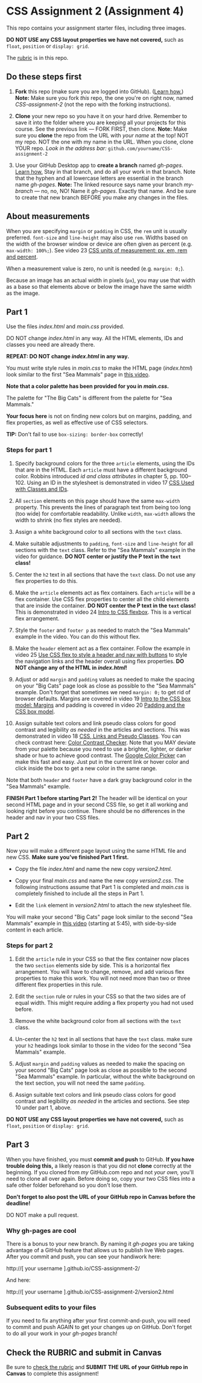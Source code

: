 # CSS Assignment 2 (Assignment 4)

This repo contains your assignment starter files, including three images.

**DO NOT USE any CSS layout properties we have not covered,** such as `float`, `position` or `display: grid`.

The [rubric](rubric.md) is in this repo.

## Do these steps first

1. **Fork** this repo (make sure you are logged into GitHub). ([Learn how.](https://github.com/macloo/github-howto-and-github-desktop/tree/master/forking_and_cloning)) **Note:** Make sure you fork *this* repo, the one you're on right now, named *CSS-assignment-2* (not the repo with the forking instructions).

2. **Clone** your new repo so you have it on your hard drive. Remember to save it into the folder where you are keeping all your projects for this course. See the previous link &mdash; FORK FIRST, then clone. **Note:** Make sure you **clone** the repo from the URL with *your name* at the top! NOT my repo. NOT the one with my name in the URL. When you clone, clone YOUR repo. *Look in the address bar:* `github.com/yourname/CSS-assignment-2`

3. Use your GitHub Desktop app to **create a branch** named *gh-pages*. [Learn how.](https://github.com/macloo/github-howto-and-github-desktop/tree/master/git_branches) Stay in that branch, and do all your work in that branch. Note that the hyphen and all lowercase letters are essential in the branch name *gh-pages*. **Note:** The linked resource says name your branch *my-branch* &mdash; no, no, NO! Name it *gh-pages*. Exactly that name. And be sure to create that new branch BEFORE you make any changes in the files.

## About measurements

When you are specifying `margin` or `padding` in CSS, the `rem` unit is usually preferred. `font-size` and `line-height` may also use `rem`. Widths based on the width of the browser window or device are often given as percent (e.g. `max-width: 100%;`). See video 23 [CSS units of measurement: px, em, rem and percent](https://www.youtube.com/watch?v=ZgkRh3IrLFg).

When a measurement value is zero, no unit is needed (e.g. `margin: 0;`).

Because an image has an actual width in pixels (`px`), you may use that width as a base so that elements above or below the image have the same width as the image.

## Part 1

Use the files *index.html* and *main.css* provided.

DO NOT change *index.html* in any way. All the HTML elements, IDs and classes you need are already there.

**REPEAT: DO NOT change *index.html* in any way.**

You must write style rules in *main.css* to make the HTML page (*index.html*) look similar to the first "Sea Mammals" page in [this video](https://www.youtube.com/watch?v=T3TglQ3BsSc).

**Note that a color palette has been provided for you in *main.css*.**

The palette for "The Big Cats" is different from the palette for "Sea Mammals."

**Your focus here** is not on finding new colors but on margins, padding, and flex properties, as well as effective use of CSS selectors.

**TIP:** Don't fail to use `box-sizing: border-box` correctly!

### Steps for part 1

1. Specify background colors for the three `article` elements, using the IDs that are in the HTML. Each `article` must have a different background color. Robbins introduced *id and class attributes* in chapter 5, pp. 100–102. Using an ID in the stylesheet is demonstrated in video 17 [CSS Used with Classes and IDs](https://www.youtube.com/watch?v=3Z_vzE1RILs).

2. All `section` elements on this page should have the same `max-width` property. This prevents the lines of paragraph text from being too long (too wide) for comfortable readability. Unlike `width`, `max-width` allows the width to shrink (no flex styles are needed).

3. Assign a white background color to all sections with the `text` class.

4. Make suitable adjustments to `padding`, `font-size` and `line-height` for all sections with the `text` class. Refer to the "Sea Mammals" example in the video for guidance. **DO NOT center or justify the P text in the `text` class!**

5. Center the `h2` text in all sections that have the `text` class. Do not use any flex properties to do this.

6. Make the `article` elements act as flex containers. Each `article` will be a flex container. Use CSS flex properties to center all the child elements that are inside the container. **DO NOT center the P text in the `text` class!** This is demonstrated in video 24 [Intro to CSS flexbox](https://www.youtube.com/watch?v=mTtG3HWjmg4). This is a vertical flex arrangement.

7. Style the `footer` and `footer p` as needed to match the "Sea Mammals" example in the video. You can do this without flex.

8. Make the `header` element act as a flex container. Follow the example in video 25 [Use CSS flex to style a header and nav with buttons](https://www.youtube.com/watch?v=3iUscQU0yKg) to style the navigation links and the header overall using flex properties. **DO NOT change any of the HTML in *index.html*!**

9. Adjust or add `margin` and `padding` values as needed to make the spacing on your "Big Cats" page look as close as possible to the "Sea Mammals" example. Don't forget that sometimes we need `margin: 0;` to get rid of browser defaults. Margins are covered in video 19 [Intro to the CSS box model: Margins](https://www.youtube.com/watch?v=KivtDY-cbMQ) and padding is covered in video 20 [Padding and the CSS box model](https://www.youtube.com/watch?v=z33gP_PE-7Q).

10. Assign suitable text colors and link pseudo class colors for good contrast and legibility *as needed* in the articles and sections. This was demonstrated in video 18 [CSS, Links and Pseudo Classes](https://www.youtube.com/watch?v=otVUAinxGKk). You can check contrast here: [Color Contrast Checker](https://webaim.org/resources/contrastchecker/). Note that you MAY deviate from your palette because you need to use a brighter, lighter, or darker shade or hue to achieve good contrast. The [Google Color Picker](https://www.google.com/search?q=color+picker) can make this fast and easy. Just put in the current link or hover color and click inside the box to get a new color in the same range.

Note that both `header` and `footer` have a dark gray background color in the "Sea Mammals" example.

**FINISH Part 1 before starting Part 2!** The header will be identical on your second HTML page and in your second CSS file, so get it all working and looking right before you continue. There should be no differences in the header and nav in your two CSS files.

## Part 2

Now you will make a different page layout using the same HTML file and new CSS. **Make sure you've finished Part 1 first.**

* Copy the file *index.html* and name the new copy *version2.html*.

* Copy your final *main.css* and name the new copy *version2.css*. The following instructions assume that Part 1 is completed and *main.css* is completely finished to include all the steps in Part 1.

* Edit the `link` element in *version2.html* to attach the new stylesheet file.

You will make your second "Big Cats" page look similar to the second "Sea Mammals" example in [this video](https://www.youtube.com/watch?v=T3TglQ3BsSc) (starting at 5:45), with side-by-side content in each article.

### Steps for part 2

1. Edit the `article` rule in your CSS so that the flex container now places the two `section` elements side by side. This is a horizontal flex arrangement. You will have to change, remove, and add various flex properties to make this work. You will not need more than two or three different flex properties in this rule.

2. Edit the `section` rule or rules in your CSS so that the two sides are of equal width. This might require adding a flex property you had not used before.

3. Remove the white background color from all sections with the `text` class.

4. Un-center the `h2` text in all sections that have the `text` class. make sure your `h2` headings look similar to those in the video for the second "Sea Mammals" example.

5. Adjust `margin` and `padding` values as needed to make the spacing on your second "Big Cats" page look as close as possible to the second "Sea Mammals" example. In particular, without the white background on the text section, you will not need the same `padding`.

6. Assign suitable text colors and link pseudo class colors for good contrast and legibility *as needed* in the articles and sections. See step 10 under part 1, above.

**DO NOT USE any CSS layout properties we have not covered,** such as `float`, `position` or `display: grid`.

## Part 3

When you have finished, you must **commit and push** to GitHub. **If you have trouble doing this,** a likely reason is that you did not **clone** correctly at the beginning. If you cloned from *my* GitHub.com repo and not *your own,* you'll need to clone all over again. Before doing so, copy your two CSS files into a safe other folder beforehand so you don't lose them.

**Don't forget to also post the URL of your GitHub repo in Canvas before the deadline!**

DO NOT make a pull request.

### Why gh-pages are cool

There is a bonus to your new branch. By naming it *gh-pages* you are taking advantage of a GitHub feature that allows us to publish live Web pages. After you commit and push, you can see your handiwork here:

http://[ your username ].github.io/CSS-assignment-2/

And here:

http://[ your username ].github.io/CSS-assignment-2/version2.html

### Subsequent edits to your files

If you need to fix anything after your first commit-and-push, you will need to commit and push AGAIN to get your changes up on GitHub. Don't forget to do all your work in your *gh-pages* branch!

## Check the RUBRIC and submit in Canvas

Be sure to [check the rubric](rubric.md) and **SUBMIT THE URL of your GitHub repo in Canvas** to complete this assignment!
